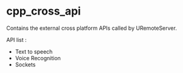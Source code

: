 cpp_cross_api
======

Contains the external cross platform APIs called by URemoteServer.

API list :
- Text to speech
- Voice Recognition
- Sockets
